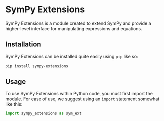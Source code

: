 # SymPy Extensions
SymPy Extensions is a module created to extend SymPy and provide a higher-level interface for manipulating expressions and equations.

## Installation
SymPy Extensions can be installed quite easily using `pip` like so:
```bash
pip install sympy-extensions
```

## Usage
To use SymPy Extensions within Python code, you must first import the module. For ease of use, we suggest using an `import` statement somewhat like this:
```py
import sympy_extensions as sym_ext
```
<!--stackedit_data:
eyJoaXN0b3J5IjpbLTMxMzY5ODQ3XX0=
-->